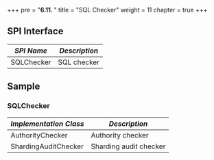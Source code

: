 +++
pre = "<b>6.11. </b>"
title = "SQL Checker"
weight = 11
chapter = true
+++

## SPI Interface

| *SPI Name*             | *Description*     |
| ---------------------- | ----------------- |
| SQLChecker             | SQL checker       |

## Sample
### SQLChecker

| *Implementation Class* | *Description*          |
| ---------------------- | ---------------------- |
| AuthorityChecker       | Authority checker      |
| ShardingAuditChecker   | Sharding audit checker |
